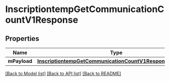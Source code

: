# InscriptiontempGetCommunicationCountV1Response

## Properties
Name | Type | Description | Notes
------------ | ------------- | ------------- | -------------
**mPayload** | [**InscriptiontempGetCommunicationCountV1ResponseMPayload**](InscriptiontempGetCommunicationCountV1ResponseMPayload.md) |  | 

[[Back to Model list]](../README.md#documentation-for-models) [[Back to API list]](../README.md#documentation-for-api-endpoints) [[Back to README]](../README.md)


